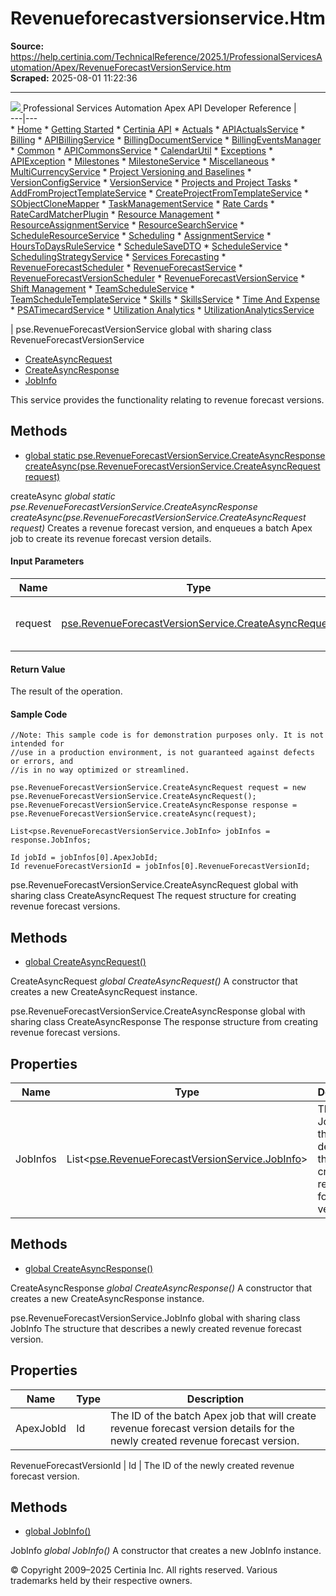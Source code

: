 # Revenueforecastversionservice.Htm

**Source:** https://help.certinia.com/TechnicalReference/2025.1/ProfessionalServicesAutomation/Apex/RevenueForecastVersionService.htm  
**Scraped:** 2025-08-01 11:22:36

---

[ ![](https://help.certinia.com/api/resources/images/Logo.png) ](https://help.certinia.com/TechnicalReference/2025.1/ProfessionalServicesAutomation/Apex/Default.htm) Professional Services Automation Apex API Developer Reference |   
---|---  
    * [Home](https://help.certinia.com/TechnicalReference/2025.1/ProfessionalServicesAutomation/Apex/Default.htm)
    * [Getting Started](https://help.certinia.com/TechnicalReference/2025.1/ProfessionalServicesAutomation/Apex/)
      * [Certinia API](https://help.certinia.com/TechnicalReference/2025.1/ProfessionalServicesAutomation/Apex/GenericAPI.htm)
    * [Actuals](https://help.certinia.com/TechnicalReference/2025.1/ProfessionalServicesAutomation/Apex/)
      * [APIActualsService](https://help.certinia.com/TechnicalReference/2025.1/ProfessionalServicesAutomation/Apex/APIActualsService.htm)
    * [Billing](https://help.certinia.com/TechnicalReference/2025.1/ProfessionalServicesAutomation/Apex/)
      * [APIBillingService](https://help.certinia.com/TechnicalReference/2025.1/ProfessionalServicesAutomation/Apex/APIBillingService.htm)
      * [BillingDocumentService](https://help.certinia.com/TechnicalReference/2025.1/ProfessionalServicesAutomation/Apex/BillingDocumentService.htm)
      * [BillingEventsManager](https://help.certinia.com/TechnicalReference/2025.1/ProfessionalServicesAutomation/Apex/BillingEventsManager.htm)
    * [Common](https://help.certinia.com/TechnicalReference/2025.1/ProfessionalServicesAutomation/Apex/)
      * [APICommonsService](https://help.certinia.com/TechnicalReference/2025.1/ProfessionalServicesAutomation/Apex/APICommonsService.htm)
      * [CalendarUtil](https://help.certinia.com/TechnicalReference/2025.1/ProfessionalServicesAutomation/Apex/CalendarUtil.htm)
    * [Exceptions](https://help.certinia.com/TechnicalReference/2025.1/ProfessionalServicesAutomation/Apex/)
      * [APIException](https://help.certinia.com/TechnicalReference/2025.1/ProfessionalServicesAutomation/Apex/APIException.htm)
    * [Milestones](https://help.certinia.com/TechnicalReference/2025.1/ProfessionalServicesAutomation/Apex/)
      * [MilestoneService](https://help.certinia.com/TechnicalReference/2025.1/ProfessionalServicesAutomation/Apex/MilestoneService.htm)
    * [Miscellaneous](https://help.certinia.com/TechnicalReference/2025.1/ProfessionalServicesAutomation/Apex/)
      * [MultiCurrencyService](https://help.certinia.com/TechnicalReference/2025.1/ProfessionalServicesAutomation/Apex/MultiCurrencyService.htm)
    * [Project Versioning and Baselines](https://help.certinia.com/TechnicalReference/2025.1/ProfessionalServicesAutomation/Apex/)
      * [VersionConfigService](https://help.certinia.com/TechnicalReference/2025.1/ProfessionalServicesAutomation/Apex/VersionConfigService.htm)
      * [VersionService](https://help.certinia.com/TechnicalReference/2025.1/ProfessionalServicesAutomation/Apex/VersionService.htm)
    * [Projects and Project Tasks](https://help.certinia.com/TechnicalReference/2025.1/ProfessionalServicesAutomation/Apex/)
      * [AddFromProjectTemplateService](https://help.certinia.com/TechnicalReference/2025.1/ProfessionalServicesAutomation/Apex/AddFromProjectTemplateService.htm)
      * [CreateProjectFromTemplateService](https://help.certinia.com/TechnicalReference/2025.1/ProfessionalServicesAutomation/Apex/CreateProjectFromTemplateService.htm)
      * [SObjectCloneMapper](https://help.certinia.com/TechnicalReference/2025.1/ProfessionalServicesAutomation/Apex/SObjectCloneMapper.htm)
      * [TaskManagementService](https://help.certinia.com/TechnicalReference/2025.1/ProfessionalServicesAutomation/Apex/TaskManagementService.htm)
    * [Rate Cards](https://help.certinia.com/TechnicalReference/2025.1/ProfessionalServicesAutomation/Apex/)
      * [RateCardMatcherPlugin](https://help.certinia.com/TechnicalReference/2025.1/ProfessionalServicesAutomation/Apex/RateCardMatcherPlugin.htm)
    * [Resource Management](https://help.certinia.com/TechnicalReference/2025.1/ProfessionalServicesAutomation/Apex/)
      * [ResourceAssignmentService](https://help.certinia.com/TechnicalReference/2025.1/ProfessionalServicesAutomation/Apex/ResourceAssignmentService.htm)
      * [ResourceSearchService](https://help.certinia.com/TechnicalReference/2025.1/ProfessionalServicesAutomation/Apex/ResourceSearchService.htm)
      * [ScheduleResourceService](https://help.certinia.com/TechnicalReference/2025.1/ProfessionalServicesAutomation/Apex/ScheduleResourceService.htm)
    * [Scheduling](https://help.certinia.com/TechnicalReference/2025.1/ProfessionalServicesAutomation/Apex/)
      * [AssignmentService](https://help.certinia.com/TechnicalReference/2025.1/ProfessionalServicesAutomation/Apex/AssignmentService.htm)
      * [HoursToDaysRuleService](https://help.certinia.com/TechnicalReference/2025.1/ProfessionalServicesAutomation/Apex/HoursToDaysRuleService.htm)
      * [ScheduleSaveDTO](https://help.certinia.com/TechnicalReference/2025.1/ProfessionalServicesAutomation/Apex/ScheduleSaveDTO.htm)
      * [ScheduleService](https://help.certinia.com/TechnicalReference/2025.1/ProfessionalServicesAutomation/Apex/ScheduleService.htm)
      * [SchedulingStrategyService](https://help.certinia.com/TechnicalReference/2025.1/ProfessionalServicesAutomation/Apex/SchedulingStrategyService.htm)
    * [Services Forecasting](https://help.certinia.com/TechnicalReference/2025.1/ProfessionalServicesAutomation/Apex/)
      * [RevenueForecastScheduler](https://help.certinia.com/TechnicalReference/2025.1/ProfessionalServicesAutomation/Apex/RevenueForecastScheduler.htm)
      * [RevenueForecastService](https://help.certinia.com/TechnicalReference/2025.1/ProfessionalServicesAutomation/Apex/RevenueForecastService.htm)
      * [RevenueForecastVersionScheduler](https://help.certinia.com/TechnicalReference/2025.1/ProfessionalServicesAutomation/Apex/RevenueForecastVersionScheduler.htm)
      * [RevenueForecastVersionService](https://help.certinia.com/TechnicalReference/2025.1/ProfessionalServicesAutomation/Apex/RevenueForecastVersionService.htm)
    * [Shift Management](https://help.certinia.com/TechnicalReference/2025.1/ProfessionalServicesAutomation/Apex/)
      * [TeamScheduleService](https://help.certinia.com/TechnicalReference/2025.1/ProfessionalServicesAutomation/Apex/TeamScheduleService.htm)
      * [TeamScheduleTemplateService](https://help.certinia.com/TechnicalReference/2025.1/ProfessionalServicesAutomation/Apex/TeamScheduleTemplateService.htm)
    * [Skills](https://help.certinia.com/TechnicalReference/2025.1/ProfessionalServicesAutomation/Apex/)
      * [SkillsService](https://help.certinia.com/TechnicalReference/2025.1/ProfessionalServicesAutomation/Apex/SkillsService.htm)
    * [Time And Expense](https://help.certinia.com/TechnicalReference/2025.1/ProfessionalServicesAutomation/Apex/)
      * [PSATimecardService](https://help.certinia.com/TechnicalReference/2025.1/ProfessionalServicesAutomation/Apex/PSATimecardService.htm)
    * [Utilization Analytics](https://help.certinia.com/TechnicalReference/2025.1/ProfessionalServicesAutomation/Apex/)
      * [UtilizationAnalyticsService](https://help.certinia.com/TechnicalReference/2025.1/ProfessionalServicesAutomation/Apex/UtilizationAnalyticsService.htm)

|  pse.RevenueForecastVersionService global with sharing class RevenueForecastVersionService
  * [CreateAsyncRequest](https://help.certinia.com/TechnicalReference/2025.1/ProfessionalServicesAutomation/Apex/RevenueForecastVersionService.htm#CreateAsyncRequest)
  * [CreateAsyncResponse](https://help.certinia.com/TechnicalReference/2025.1/ProfessionalServicesAutomation/Apex/RevenueForecastVersionService.htm#CreateAsyncResponse)
  * [JobInfo](https://help.certinia.com/TechnicalReference/2025.1/ProfessionalServicesAutomation/Apex/RevenueForecastVersionService.htm#JobInfo)

This service provides the functionality relating to revenue forecast versions.
## Methods
  * [global static pse.RevenueForecastVersionService.CreateAsyncResponse createAsync(pse.RevenueForecastVersionService.CreateAsyncRequest request)](https://help.certinia.com/TechnicalReference/2025.1/ProfessionalServicesAutomation/Apex/RevenueForecastVersionService.htm#createAsync0)

createAsync _global static pse.RevenueForecastVersionService.CreateAsyncResponse createAsync(pse.RevenueForecastVersionService.CreateAsyncRequest request)_ Creates a revenue forecast version, and enqueues a batch Apex job to create its revenue forecast version details.
#### Input Parameters
| Name | Type | Description  
---|---|---  
request | [pse.RevenueForecastVersionService.CreateAsyncRequest](https://help.certinia.com/TechnicalReference/2025.1/ProfessionalServicesAutomation/Apex/RevenueForecastVersionService.htm#CreateAsyncRequest) | The configuration for the operation.  
#### Return Value
The result of the operation.
#### Sample Code
```
//Note: This sample code is for demonstration purposes only. It is not intended for
//use in a production environment, is not guaranteed against defects or errors, and
//is in no way optimized or streamlined.

pse.RevenueForecastVersionService.CreateAsyncRequest request = new pse.RevenueForecastVersionService.CreateAsyncRequest();
pse.RevenueForecastVersionService.CreateAsyncResponse response = pse.RevenueForecastVersionService.createAsync(request);

List<pse.RevenueForecastVersionService.JobInfo> jobInfos = response.JobInfos;

Id jobId = jobInfos[0].ApexJobId;
Id revenueForecastVersionId = jobInfos[0].RevenueForecastVersionId;

```

pse.RevenueForecastVersionService.CreateAsyncRequest
global with sharing class CreateAsyncRequest
The request structure for creating revenue forecast versions.   

## Methods
  * [global CreateAsyncRequest()](https://help.certinia.com/TechnicalReference/2025.1/ProfessionalServicesAutomation/Apex/RevenueForecastVersionService.htm#CreateAsyncRequest0)


CreateAsyncRequest
_global CreateAsyncRequest()_
A constructor that creates a new CreateAsyncRequest instance.   

pse.RevenueForecastVersionService.CreateAsyncResponse
global with sharing class CreateAsyncResponse
The response structure from creating revenue forecast versions.   

## Properties
Name | Type | Description  
---|---|---  
JobInfos | List<[pse.RevenueForecastVersionService.JobInfo](https://help.certinia.com/TechnicalReference/2025.1/ProfessionalServicesAutomation/Apex/RevenueForecastVersionService.htm#JobInfo)> |  The JobInfos that describe the newly created revenue forecast versions.   
  
## Methods
  * [global CreateAsyncResponse()](https://help.certinia.com/TechnicalReference/2025.1/ProfessionalServicesAutomation/Apex/RevenueForecastVersionService.htm#CreateAsyncResponse0)


CreateAsyncResponse
_global CreateAsyncResponse()_
A constructor that creates a new CreateAsyncResponse instance.   

pse.RevenueForecastVersionService.JobInfo
global with sharing class JobInfo
The structure that describes a newly created revenue forecast version.   

## Properties
Name | Type | Description  
---|---|---  
ApexJobId | Id |  The ID of the batch Apex job that will create revenue forecast version details for the newly created revenue forecast version.   
  
RevenueForecastVersionId | Id |  The ID of the newly created revenue forecast version.   
  
## Methods
  * [global JobInfo()](https://help.certinia.com/TechnicalReference/2025.1/ProfessionalServicesAutomation/Apex/RevenueForecastVersionService.htm#JobInfo0)


JobInfo
_global JobInfo()_
A constructor that creates a new JobInfo instance.   

© Copyright 2009–2025 Certinia Inc. All rights reserved. Various trademarks held by their respective owners. 
